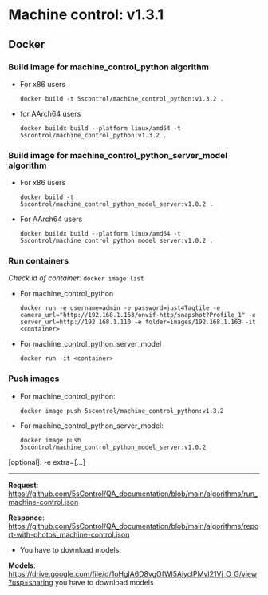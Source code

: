 # Machine control: v1.3.1

## Docker 

### Build image for machine_control_python algorithm
- For x86 users

    ```docker build -t 5scontrol/machine_control_python:v1.3.2 .```

- for AArch64 users 

    ```docker buildx build --platform linux/amd64 -t 5scontrol/machine_control_python:v1.3.2 .```


### Build image for machine_control_python_server_model algorithm

- For x86 users

    ```docker build -t 5scontrol/machine_control_python_model_server:v1.0.2 .```

- For AArch64 users 

    ```docker buildx build --platform linux/amd64 -t 5scontrol/machine_control_python_model_server:v1.0.2 .```



### Run containers

*Check id of container:* ```docker image list```

- For machine_control_python

    ```docker run -e username=admin -e password=just4Taqtile -e camera_url="http://192.168.1.163/onvif-http/snapshot?Profile_1" -e server_url=http://192.168.1.110 -e folder=images/192.168.1.163 -it <container>```

- For machine_control_python_server_model

    ```docker run -it <container>```

### Push images

- For machine_control_python:

  ```docker image push 5scontrol/machine_control_python:v1.3.2```

- For machine_control_python_server_model:

  ```docker image push 5scontrol/machine_control_python_model_server:v1.0.2```

[optional]: -e extra=[...]

---

**Request**: https://github.com/5sControl/QA_documentation/blob/main/algorithms/run_machine-control.json

**Responce**: https://github.com/5sControl/QA_documentation/blob/main/algorithms/report-with-photos_machine-control.json

- You have to download models:

**Models**: https://drive.google.com/file/d/1oHgIA6D8vgOfWl5AjyclPMvl21Vj_O_G/view?usp=sharing
you have to download models 
